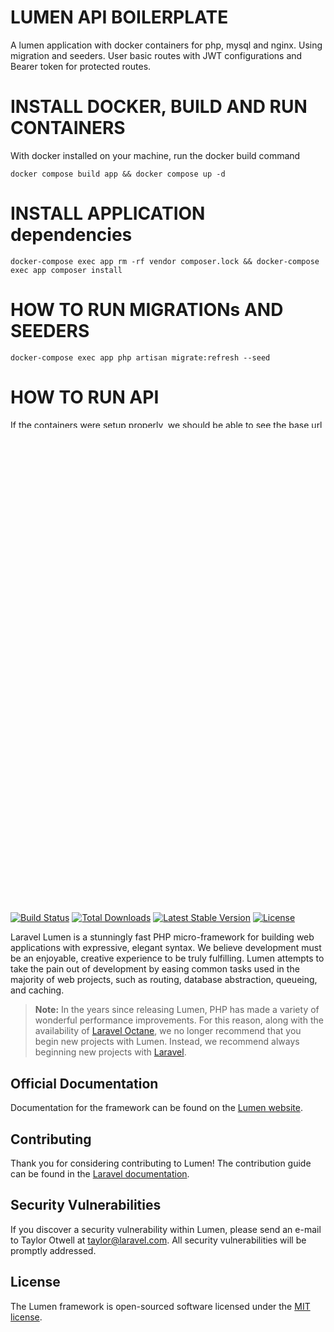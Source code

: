 # LUMEN API BOILERPLATE
A lumen application with docker containers for php, mysql and nginx. Using migration and seeders. User basic routes with JWT configurations and Bearer token for protected routes.

# INSTALL DOCKER, BUILD AND RUN CONTAINERS
 With docker installed on your machine, run the docker build command
```
docker compose build app && docker compose up -d 
```

# INSTALL APPLICATION dependencies
```
docker-compose exec app rm -rf vendor composer.lock && docker-compose exec app composer install
``` 

# HOW TO RUN MIGRATIONs AND SEEDERS
```
docker-compose exec app php artisan migrate:refresh --seed
```

# HOW TO RUN API
If the containers were setup properly, we should be able to see the base url at
[a link] (http://localhost:8000/)

# CHECK RUNNING CONTAINERS
```
docker ps
```

# HOW TO STOP DOCKER CONTAINERS 
```
docker compose down
```

# HOW TO FIND IP in use
```
docker inspect -f '{{.Name}} - {{range .NetworkSettings.Networks}}{{.IPAddress}}{{end}}' $(docker ps -aq)
```

# Swagger Documentation using swagger editor
visit the link below
[a link] (https://editor.swagger.io/)
Change servers/url to match base api url, then load up /openapi.yaml

# RUN UNIT TESTS
Before running test update the TEST_TOKEN in the .env
```
docker-compose exec app php vendor/bin/phpunit
```

# Lumen PHP Framework

[![Build Status](https://travis-ci.org/laravel/lumen-framework.svg)](https://travis-ci.org/laravel/lumen-framework)
[![Total Downloads](https://img.shields.io/packagist/dt/laravel/lumen-framework)](https://packagist.org/packages/laravel/lumen-framework)
[![Latest Stable Version](https://img.shields.io/packagist/v/laravel/lumen-framework)](https://packagist.org/packages/laravel/lumen-framework)
[![License](https://img.shields.io/packagist/l/laravel/lumen)](https://packagist.org/packages/laravel/lumen-framework)

Laravel Lumen is a stunningly fast PHP micro-framework for building web applications with expressive, elegant syntax. We believe development must be an enjoyable, creative experience to be truly fulfilling. Lumen attempts to take the pain out of development by easing common tasks used in the majority of web projects, such as routing, database abstraction, queueing, and caching.

> **Note:** In the years since releasing Lumen, PHP has made a variety of wonderful performance improvements. For this reason, along with the availability of [Laravel Octane](https://laravel.com/docs/octane), we no longer recommend that you begin new projects with Lumen. Instead, we recommend always beginning new projects with [Laravel](https://laravel.com).

## Official Documentation

Documentation for the framework can be found on the [Lumen website](https://lumen.laravel.com/docs).

## Contributing

Thank you for considering contributing to Lumen! The contribution guide can be found in the [Laravel documentation](https://laravel.com/docs/contributions).

## Security Vulnerabilities

If you discover a security vulnerability within Lumen, please send an e-mail to Taylor Otwell at taylor@laravel.com. All security vulnerabilities will be promptly addressed.

## License

The Lumen framework is open-sourced software licensed under the [MIT license](https://opensource.org/licenses/MIT).
